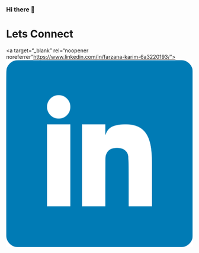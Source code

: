 ### Hi there 👋

<!--
**Far-k/Far-k** is a ✨ _special_ ✨ repository because its `README.md` (this file) appears on your GitHub profile.

Here are some ideas to get you started:

- 🔭 I’m currently working on getting a job
- 🌱 I’m currently learning Angular.js
- 👯 I’m looking to collaborate on React based projects
- 🤔 I’m looking for help with learning Node.js
- 💬 Ask me about journey at Flatiron
- 📫 How to reach me: farzana.mkarim@gmail.com
- ⚡ Fun fact: I don't know how to ride a bike
-->
# Lets Connect
<a target=“_blank” rel=“noopener noreferrer”https://www.linkedin.com/in/farzana-karim-6a3220193/”>
<img src = /bluelink.png width=“60px”/>
  </a>
